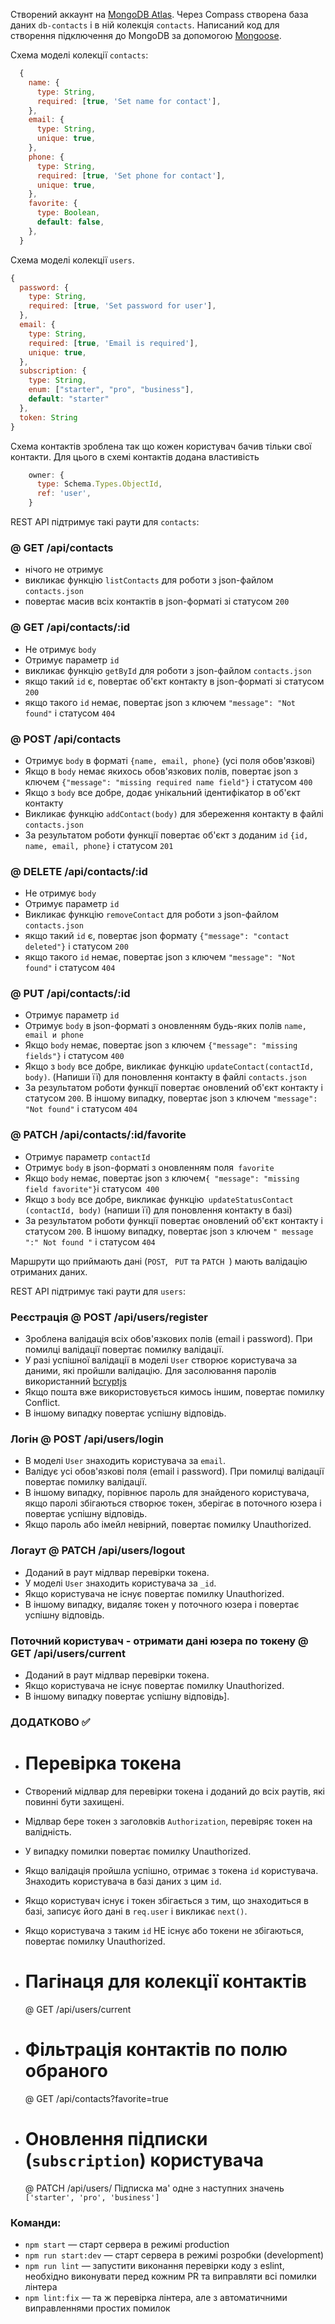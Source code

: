 Створений аккаунт на [MongoDB Atlas](https://www.mongodb.com/cloud/atlas). Через Compass створена
база даних `db-contacts` і в ній колекція `contacts`. Написаний код для створення підключення до
MongoDB за допомогою [Mongoose](https://mongoosejs.com/).

Схема моделі колекції `contacts`:

```js
  {
    name: {
      type: String,
      required: [true, 'Set name for contact'],
    },
    email: {
      type: String,
      unique: true,
    },
    phone: {
      type: String,
      required: [true, 'Set phone for contact'],
      unique: true,
    },
    favorite: {
      type: Boolean,
      default: false,
    },
  }
```

Схема моделі колекції `users`.

```js
{
  password: {
    type: String,
    required: [true, 'Set password for user'],
  },
  email: {
    type: String,
    required: [true, 'Email is required'],
    unique: true,
  },
  subscription: {
    type: String,
    enum: ["starter", "pro", "business"],
    default: "starter"
  },
  token: String
}
```

Схема контактів зроблена так що кожен користувач бачив тільки свої контакти. Для цього в схемі
контактів додана властивість

```js
    owner: {
      type: Schema.Types.ObjectId,
      ref: 'user',
    }
```

REST API підтримує такі раути для `contacts`:

### @ GET /api/contacts

- нічого не отримує
- викликає функцію `listContacts` для роботи з json-файлом `contacts.json`
- повертає масив всіх контактів в json-форматі зі статусом `200`

### @ GET /api/contacts/:id

- Не отримує `body`
- Отримує параметр `id`
- викликає функцію `getById` для роботи з json-файлом `contacts.json`
- якщо такий `id` є, повертає об'єкт контакту в json-форматі зі статусом `200`
- якщо такого `id` немає, повертає json з ключем `"message": "Not found"` і статусом `404`

### @ POST /api/contacts

- Отримує `body` в форматі `{name, email, phone}` (усі поля обов'язкові)
- Якщо в `body` немає якихось обов'язкових полів, повертає json з ключем
  `{"message": "missing required name field"}` і статусом `400`
- Якщо з `body` все добре, додає унікальний ідентифікатор в об'єкт контакту
- Викликає функцію `addContact(body)` для збереження контакту в файлі `contacts.json`
- За результатом роботи функції повертає об'єкт з доданим `id` `{id, name, email, phone}` і статусом
  `201`

### @ DELETE /api/contacts/:id

- Не отримує `body`
- Отримує параметр `id`
- Викликає функцію `removeContact` для роботи з json-файлом `contacts.json`
- якщо такий `id` є, повертає json формату `{"message": "contact deleted"}` і статусом `200`
- якщо такого `id` немає, повертає json з ключем `"message": "Not found"` і статусом `404`

### @ PUT /api/contacts/:id

- Отримує параметр `id`
- Отримує `body` в json-форматі з оновленням будь-яких полів `name, email и phone`
- Якщо `body` немає, повертає json з ключем `{"message": "missing fields"}` і статусом `400`
- Якщо з `body` все добре, викликає функцію `updateContact(contactId, body)`. (Напиши її) для
  поновлення контакту в файлі `contacts.json`
- За результатом роботи функції повертає оновлений об'єкт контакту і статусом `200`. В іншому
  випадку, повертає json з ключем `"message": "Not found"` і статусом `404`

### @ PATCH /api/contacts/:id/favorite

- Отримує параметр `contactId`
- Отримує `body` в json-форматі з оновленням поля` favorite`
- Якщо `body` немає, повертає json з ключем`{ "message": "missing field favorite"}`і статусом` 400`
- Якщо з `body` все добре, викликає функцію` updateStatusContact (contactId, body)` (напиши її) для
  поновлення контакту в базі)
- За результатом роботи функції повертає оновлений об'єкт контакту і статусом `200`. В іншому
  випадку, повертає json з ключем `" message ":" Not found "` і статусом `404`

Маршрути що приймають дані (`POST`, ` PUT` та `PATCH `) мають валідацію отриманих даних.

REST API підтримує такі раути для `users`:

### Реєстрація @ POST /api/users/register

- Зроблена валідація всіх обов'язкових полів (email і password). При помилці валідації повертає
  помилку валідації.
- У разі успішної валідації в моделі `User` створює користувача за даними, які пройшли валідацію.
  Для засолювання паролів використанний [bcryptjs](https://www.npmjs.com/package/bcryptjs)
- Якщо пошта вже використовується кимось іншим, повертає помилку Conflict.
- В іншому випадку повертає успішну відповідь.

### Логін @ POST /api/users/login

- В моделі `User` знаходить користувача за `email`.
- Валідує усі обов'язкові поля (email і password). При помилці валідації повертає помилку валідації.
- В іншому випадку, порівнює пароль для знайденого користувача, якщо паролі збігаються створює
  токен, зберігає в поточного юзера і повертає успішну відповідь.
- Якщо пароль або імейл невірний, повертає помилку Unauthorized.

### Логаут @ PATCH /api/users/logout

- Доданий в раут мідлвар перевірки токена.
- У моделі `User` знаходить користувача за `_id`.
- Якщо користувача не існує повертає помилку Unauthorized.
- В іншому випадку, видаляє токен у поточного юзера і повертає успішну відповідь.

### Поточний користувач - отримати дані юзера по токену @ GET /api/users/current

- Доданий в раут мідлвар перевірки токена.
- Якщо користувача не існує повертає помилку Unauthorized.
- В іншому випадку повертає успішну відповідь].

### ДОДАТКОВО ✅

- # Перевірка токена
- Створений мідлвар для перевірки токена і доданий до всіх раутів, які повинні бути захищені.
- Мідлвар бере токен з заголовків `Authorization`, перевіряє токен на валідність.
- У випадку помилки повертає помилку Unauthorized.
- Якщо валідація пройшла успішно, отримає з токена `id` користувача. Знаходить користувача в базі
  даних з цим `id`.
- Якщо користувач існує і токен збігається з тим, що знаходиться в базі, записує його дані в
  `req.user` і викликає `next()`.
- Якщо користувача з таким `id` НЕ існує або токени не збігаються, повертає помилку Unauthorized.

- # Пагінаця для колекції контактів

  @ GET /api/users/current

- # Фільтрація контактів по полю обраного

  @ GET /api/contacts?favorite=true

- # Оновлення підписки (`subscription`) користувача
  @ PATCH /api/users/ Підписка ма' одне з наступних значень `['starter', 'pro', 'business']`

### Команди:

- `npm start` &mdash; старт сервера в режимі production
- `npm run start:dev` &mdash; старт сервера в режимі розробки (development)
- `npm run lint` &mdash; запустити виконання перевірки коду з eslint, необхідно виконувати перед
  кожним PR та виправляти всі помилки лінтера
- `npm lint:fix` &mdash; та ж перевірка лінтера, але з автоматичними виправленнями простих помилок
